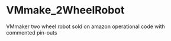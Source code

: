 # VMmake_2WheelRobot
VMmaker two wheel robot sold on amazon operational code with commented pin-outs
